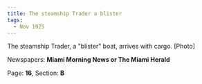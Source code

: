 ```yaml
---  
title: The steamship Trader a blister  
tags:  
  - Nov 1925  
---  
```

  
The steamship Trader, a "blister" boat, arrives with cargo. [Photo]  
  
Newspapers: **Miami Morning News or The Miami Herald**  
  
Page: **16**, Section: **B** 
